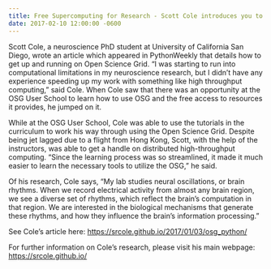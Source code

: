 ```yaml
---
title: Free Supercomputing for Research - Scott Cole introduces you to OSG
date: 2017-02-10 12:00:00 -0600
---
```


Scott Cole, a neuroscience PhD student at University of California San Diego, wrote an article which appeared in PythonWeekly that details how to get up and running on Open Science Grid.  “I was starting to run into computational limitations in my neuroscience research, but I didn’t have any experience speeding up my work with something like high throughput computing,” said Cole.  When Cole saw that there was an opportunity at the OSG User School to learn how to use OSG and the free access to resources it provides, he jumped on it.

While at the OSG User School, Cole was able to use the tutorials in the curriculum to work his way through using the Open Science Grid.  Despite being jet lagged due to a flight from Hong Kong, Scott, with the help of the instructors, was able to get a handle on distributed high-throughput computing. “Since the learning process was so streamlined, it made it much easier to learn the necessary tools to utilize the OSG,” he said.

Of his research, Cole says, “My lab studies neural oscillations, or brain rhythms. When we record electrical activity from almost any brain region, we see a diverse set of rhythms, which reflect the brain’s computation in that region. We are interested in the biological mechanisms that generate these rhythms, and how they influence the brain’s information processing.”

See Cole’s article here: https://srcole.github.io/2017/01/03/osg_python/

For further information on Cole’s research, please visit his main webpage: https://srcole.github.io/

